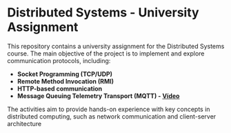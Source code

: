 # Distributed Systems - University Assignment

This repository contains a university assignment for the Distributed Systems course. The main objective of the project is to implement and explore communication protocols, including:

- **Socket Programming (TCP/UDP)**
- **Remote Method Invocation (RMI)**
- **HTTP-based communication**
- **Message Queuing Telemetry Transport (MQTT) - [Vídeo](https://www.youtube.com/watch?v=roTnY51SjQY)**

The activities aim to provide hands-on experience with key concepts in distributed computing, such as network communication and client-server architecture
